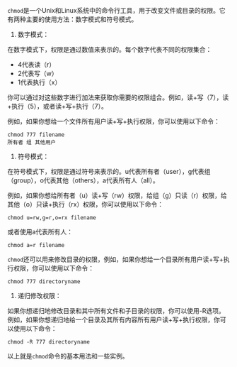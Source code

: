 `chmod`是一个Unix和Linux系统中的命令行工具，用于改变文件或目录的权限。它有两种主要的使用方法：数字模式和符号模式。

1. 数字模式：

在数字模式下，权限是通过数值来表示的。每个数字代表不同的权限集合：

- 4代表读（r）
- 2代表写（w）
- 1代表执行（x）

你可以通过对这些数字进行加法来获取你需要的权限组合。例如，读+写（7），读+执行（5），或者读+写+执行（7）。

例如，如果你想给一个文件所有用户读+写+执行权限，你可以使用以下命令：

```
chmod 777 filename
所有者 组 其他用户
```

1. 符号模式：

在符号模式下，权限是通过符号来表示的。u代表所有者（user），g代表组（group），o代表其他（others），a代表所有人（all）。

例如，如果你想给所有者（u）读+写（rw）权限，给组（g）只读（r）权限，给其他（o）只读+执行（rx）权限，你可以使用以下命令：

```
chmod u=rw,g=r,o=rx filename
```

或者使用a代表所有人：

```
chmod a=r filename
```

`chmod`还可以用来修改目录的权限，例如，如果你想给一个目录所有用户读+写+执行权限，你可以使用以下命令：

```
chmod 777 directoryname
```

1. 递归修改权限：

如果你想递归地修改目录和其中所有文件和子目录的权限，你可以使用-R选项。例如，如果你想递归地给一个目录及其所有内容所有用户读+写+执行权限，你可以使用以下命令：

```
chmod -R 777 directoryname
```

以上就是`chmod`命令的基本用法和一些实例。